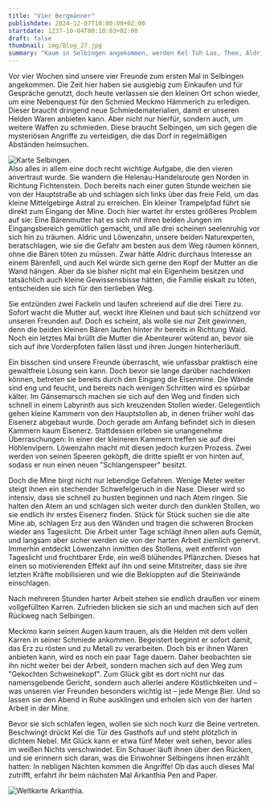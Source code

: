 ```yaml
---
title: "Vier Bergmänner"
publishdate: 2024-12-07T10:00:00+02:00
startdate: 1237-10-04T00:10:03+02:00
draft: false
thumbnail: img/Blog_27.jpg
summary: "Kaum in Selbingen angekommen, werden Kel Tuh Las, Theo, Aldric und Löwenzahn mit einer dringenden Mission betraut: Sie sollen Eisenerz aus einer verlassenen Mine beschaffen, um das Dorf gegen drohende Angriffe zu wappnen. Was zunächst wie ein klarer Auftrag erscheint, entpuppt sich schnell als gefährliche Prüfung. Doch die wahre Bedrohung wartet nicht in den Tiefen der Mine – sondern in Selbingen selbst. Was unsere Helden dort erwartet, erfahrt ihr hier:"
---
```

Vor vier Wochen sind unsere vier Freunde zum ersten Mal in Selbingen angekommen. Die Zeit hier haben sie ausgiebig zum Einkaufen und für Gespräche genutzt, doch heute verlassen sie den kleinen Ort schon wieder, um eine Nebenquest für den Schmied Meckmo Hämmerich zu erledigen. Dieser braucht dringend neue Schmiedematerialien, damit er unseren Helden Waren anbieten kann. Aber nicht nur hierfür, sondern auch, um weitere Waffen zu schmieden. Diese braucht Selbingen, um sich gegen die mysteriösen Angriffe zu verteidigen, die das Dorf in regelmäßigen Abständen heimsuchen.

<div class="img-max center">
  <img class="img-fluid" title="Karte Selbingen" alt="Karte Selbingen." src="/img/selbingen.jpg" />
</div>
Also alles in allem eine doch recht wichtige Aufgabe, die den vieren anvertraut wurde. Sie wandern die Helenau-Handelsroute gen Norden in Richtung Fichtenstein. Doch bereits nach einer guten Stunde weichen sie von der Hauptstraße ab und schlagen sich links über das freie Feld, um das kleine Mittelgebirge Astral zu erreichen. Ein kleiner Trampelpfad führt sie direkt zum Eingang der Mine. Doch hier wartet ihr erstes größeres Problem auf sie: Eine Bärenmutter hat es sich mit ihren beiden Jungen im Eingangsbereich gemütlich gemacht, und alle drei scheinen seelenruhig vor sich hin zu träumen. Aldric und Löwenzahn, unsere beiden Naturexperten, beratschlagen, wie sie die Gefahr am besten aus dem Weg räumen können, ohne die Bären töten zu müssen. Zwar hätte Aldric durchaus Interesse an einem Bärenfell, und auch Kel würde sich gerne den Kopf der Mutter an die Wand hängen. Aber da sie bisher nicht mal ein Eigenheim besitzen und tatsächlich auch kleine Gewissensbisse hätten, die Familie eiskalt zu töten, entscheiden sie sich für den tierlieben Weg.

Sie entzünden zwei Fackeln und laufen schreiend auf die drei Tiere zu. Sofort wacht die Mutter auf, weckt ihre Kleinen und baut sich schützend vor unseren Freunden auf. Doch es scheint, als wolle sie nur Zeit gewinnen, denn die beiden kleinen Bären laufen hinter ihr bereits in Richtung Wald. Noch ein letztes Mal brüllt die Mutter die Abenteurer wütend an, bevor sie sich auf ihre Vorderpfoten fallen lässt und ihren Jungen hinterherläuft.

Ein bisschen sind unsere Freunde überrascht, wie unfassbar praktisch eine gewaltfreie Lösung sein kann. Doch bevor sie lange darüber nachdenken können, betreten sie bereits durch den Eingang die Eisenmine. Die Wände sind eng und feucht, und bereits nach wenigen Schritten wird es spürbar kälter. Im Gänsemarsch machen sie sich auf den Weg und finden sich schnell in einem Labyrinth aus sich kreuzenden Stollen wieder. Gelegentlich gehen kleine Kammern von den Hauptstollen ab, in denen früher wohl das Eisenerz abgebaut wurde. Doch gerade am Anfang befindet sich in diesen Kammern kaum Eisenerz. Stattdessen erleben sie unangenehme Überraschungen: In einer der kleineren Kammern treffen sie auf drei Höhlenvipern. Löwenzahn macht mit diesen jedoch kurzen Prozess. Zwei werden von seinen Speeren geköpft, die dritte spießt er von hinten auf, sodass er nun einen neuen "Schlangenspeer" besitzt.

Doch die Mine birgt nicht nur lebendige Gefahren. Wenige Meter weiter steigt ihnen ein stechender Schwefelgeruch in die Nase. Dieser wird so intensiv, dass sie schnell zu husten beginnen und nach Atem ringen. Sie halten den Atem an und schlagen sich weiter durch den dunklen Stollen, wo sie endlich ihr erstes Eisenerz finden. Stück für Stück suchen sie die alte Mine ab, schlagen Erz aus den Wänden und tragen die schweren Brocken wieder ans Tageslicht. Die Arbeit unter Tage schlägt ihnen allen aufs Gemüt, und langsam aber sicher werden sie von der harten Arbeit ziemlich genervt. Immerhin entdeckt Löwenzahn inmitten des Stollens, weit entfernt von Tageslicht und fruchtbarer Erde, ein weiß blühendes Pflänzchen. Dieses hat einen so motivierenden Effekt auf ihn und seine Mitstreiter, dass sie ihre letzten Kräfte mobilisieren und wie die Bekloppten auf die Steinwände einschlagen.

Nach mehreren Stunden harter Arbeit stehen sie endlich draußen vor einem vollgefüllten Karren. Zufrieden blicken sie sich an und machen sich auf den Rückweg nach Selbingen.

Meckmo kann seinen Augen kaum trauen, als die Helden mit dem vollen Karren in seiner Schmiede ankommen. Begeistert beginnt er sofort damit, das Erz zu rösten und zu Metall zu verarbeiten. Doch bis er ihnen Waren anbieten kann, wird es noch ein paar Tage dauern. Daher beobachten sie ihn nicht weiter bei der Arbeit, sondern machen sich auf den Weg zum "Gekochten Schweinekopf". Zum Glück gibt es dort nicht nur das namensgebende Gericht, sondern auch allerlei andere Köstlichkeiten und – was unseren vier Freunden besonders wichtig ist – jede Menge Bier. Und so lassen sie den Abend in Ruhe ausklingen und erholen sich von der harten Arbeit in der Mine.

Bevor sie sich schlafen legen, wollen sie sich noch kurz die Beine vertreten. Beschwingt drückt Kel die Tür des Gasthofs auf und steht plötzlich in dichtem Nebel. Mit Glück kann er etwa fünf Meter weit sehen, bevor alles im weißen Nichts verschwindet. Ein Schauer läuft ihnen über den Rücken, und sie erinnern sich daran, was die Einwohner Selbingens ihnen erzählt hatten: In nebligen Nächten kommen die Angriffe! Ob das auch dieses Mal zutrifft, erfahrt ihr beim nächsten Mal Arkanthia Pen and Paper.
<div class="img-max center">
  <img class="img-fluid" title="Weltkarte Arkanthia" alt="Weltkarte Arkanthia." src="/img/Arkanthia_Full_Map_Selbingen_Mine.jpg" />
</div>
